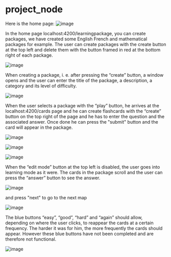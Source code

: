# project_node

Here is the home page:
![image](https://github.com/mohamedr54/project_node/assets/153621023/8f020845-392b-4d92-8e6d-8a43ebf0baf8)

In the home page localhost:4200/learningpackage, you can create packages, we have created some English French and mathematical packages for example. The user can create packages with the create button at the top left and delete them with the button framed in red at the bottom right of each package.

![image](https://github.com/mohamedr54/project_node/assets/153621023/3a112148-903e-4bb6-8b7b-0a8897570d85)

When creating a package, i. e. after pressing the “create” button, a window opens and the user can enter the title of the package, a description, a category and its level of difficulty.

![image](https://github.com/mohamedr54/project_node/assets/153621023/c69ff408-23d8-4bb4-80b8-c36ea314fa20)

When the user selects a package with the “play” button, he arrives at the localhost:4200/cards page and he can create flashcards with the “create” button on the top right of the page and he has to enter the question and the associated answer. Once done he can press the "submit" button and the card will appear in the package.

![image](https://github.com/mohamedr54/project_node/assets/153621023/2ecc7dce-5672-4876-aa74-3a06d0733762)

![image](https://github.com/mohamedr54/project_node/assets/153621023/cd54ed9b-ce94-4350-88b3-c8242c3d03f2)

![image](https://github.com/mohamedr54/project_node/assets/153621023/5bf823bc-ff0a-43e7-a5e8-98d3b3872f6a)

When the “edit mode” button at the top left is disabled, the user goes into learning mode as it were. The cards in the package scroll and the user can press the “answer” button to see the answer.

![image](https://github.com/mohamedr54/project_node/assets/153621023/45f675c7-0efd-4fa1-9941-1954c52f9f09)

and press "next" to go to the next map

![image](https://github.com/mohamedr54/project_node/assets/153621023/3f726814-9174-421b-8a67-3a5fc939067c)

The blue buttons “easy”, “good”, “hard” and “again” should allow, depending on where the user clicks, to reappear the cards at a certain frequency. The harder it was for him, the more frequently the cards should appear. However these blue buttons have not been completed and are therefore not functional.

![image](https://github.com/mohamedr54/project_node/assets/153621023/00f4f981-1699-4355-9b25-74ef8dd94f9e)

